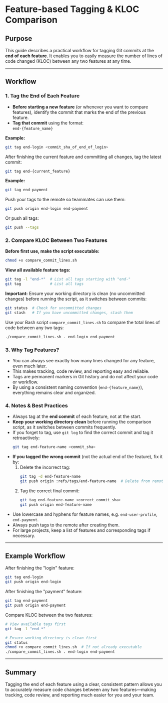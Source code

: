 # Feature-based Tagging & KLOC Comparison

## Purpose
This guide describes a practical workflow for tagging Git commits at the **end of each feature**. It enables you to easily measure the number of lines of code changed (KLOC) between any two features at any time.

---

## Workflow

### 1. Tag the End of Each Feature

- **Before starting a new feature** (or whenever you want to compare features), identify the commit that marks the end of the previous feature.
- **Tag that commit** using the format:  
  `end-{feature_name}`

**Example:**
```bash
git tag end-login <commit_sha_of_end_of_login>
```

After finishing the current feature and committing all changes, tag the latest commit:
```bash
git tag end-{current_feature}
```

**Example:**
```bash
git tag end-payment
```

Push your tags to the remote so teammates can use them:
```bash
git push origin end-login end-payment
```

Or push all tags:
```bash
git push --tags
```

### 2. Compare KLOC Between Two Features

**Before first use, make the script executable:**
```bash
chmod +x compare_commit_lines.sh
```

**View all available feature tags:**
```bash
git tag -l "end-*"  # List all tags starting with "end-"
git tag             # List all tags
```

**Important:** Ensure your working directory is clean (no uncommitted changes) before running the script, as it switches between commits:
```bash
git status  # Check for uncommitted changes
git stash   # If you have uncommitted changes, stash them
```

Use your Bash script `compare_commit_lines.sh` to compare the total lines of code between any two tags:

```bash
./compare_commit_lines.sh . end-login end-payment
```

### 3. Why Tag Features?

- You can always see exactly how many lines changed for any feature, even much later.
- This makes tracking, code review, and reporting easy and reliable.
- Tags are permanent markers in Git history and do not affect your code or workflow.
- By using a consistent naming convention (`end-{feature_name}`), everything remains clear and organized.

### 4. Notes & Best Practices

- Always tag at the **end commit** of each feature, not at the start.
- **Keep your working directory clean** before running the comparison script, as it switches between commits frequently.
- If you forget to tag, use `git log` to find the correct commit and tag it retroactively:
  ```bash
  git tag end-feature-name <commit_sha>
  ```
- **If you tagged the wrong commit** (not the actual end of the feature), fix it by:
  1. Delete the incorrect tag:
     ```bash
     git tag -d end-feature-name
     git push origin :refs/tags/end-feature-name  # Delete from remote
     ```
  2. Tag the correct final commit:
     ```bash
     git tag end-feature-name <correct_commit_sha>
     git push origin end-feature-name
     ```
- Use lowercase and hyphens for feature names, e.g. `end-user-profile`, `end-payment`.
- Always push tags to the remote after creating them.
- For large projects, keep a list of features and corresponding tags if necessary.

---

## Example Workflow

After finishing the "login" feature:
```bash
git tag end-login
git push origin end-login
```

After finishing the "payment" feature:
```bash
git tag end-payment
git push origin end-payment
```

Compare KLOC between the two features:
```bash
# View available tags first
git tag -l "end-*"

# Ensure working directory is clean first
git status
chmod +x compare_commit_lines.sh  # If not already executable
./compare_commit_lines.sh . end-login end-payment
```

---

## Summary

Tagging the end of each feature using a clear, consistent pattern allows you to accurately measure code changes between any two features—making tracking, code review, and reporting much easier for you and your team.

